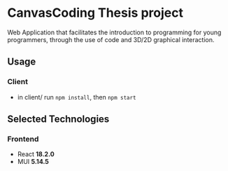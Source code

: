 # CanvasCoding Thesis project 

Web Application that facilitates the introduction to programming for young programmers, through the use of code and 3D/2D graphical interaction.

## Usage

### Client

- in client/ run `npm install`, then `npm start`

## Selected Technologies

### Frontend

- React **18.2.0**
- MUI **5.14.5**
